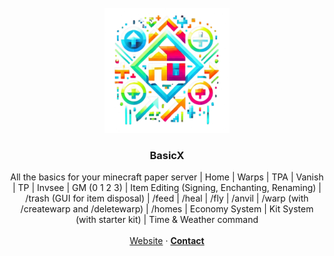 <br />
<div align="center">
  <a href="https://discord.com/users/216487432667791360">
    <img src="https://github.com/ModLabsCC/Basicx/blob/main/.github/assets/basicx.png" alt="Logo" width="200" height="200">
</a>

<h3 align="center">BasicX</h3>

  <p align="center">
    All the basics for your minecraft paper server | Home | Warps | TPA | Vanish | TP | Invsee | GM (0 1 2 3) | Item Editing (Signing, Enchanting, Renaming) | /trash (GUI for item disposal) | /feed | /heal | /fly | /anvil | /warp (with /createwarp and /deletewarp) | /homes | Economy System | Kit System (with starter kit) | Time & Weather command
    <br />
    <br />
    <a href="https://liamxsage.com">Website</a>
    ·
    <a href="https://discord.com/users/216487432667791360"><strong>Contact</strong></a>
  </p>
</div>
